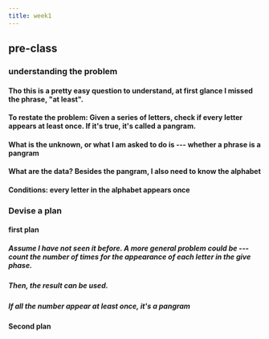 ```yaml
---
title: week1
---
```


## pre-class
### understanding the problem
#### Tho this is a pretty easy question to understand, at first glance I missed the phrase, "at least".
#### To restate the problem: Given a series of letters, check if every letter appears at least once. If it's true, it's called a pangram.
#### What is the unknown, or what I am asked to do is --- whether a phrase is a pangram
#### What are the data? Besides the pangram, I also need to know the alphabet
#### Conditions: every letter in the alphabet appears once
### Devise a plan
#### first plan
##### Assume I have not seen it before. A more general problem could be --- count the number of times for the appearance of each letter in the give phase.
##### Then, the result can be used.
##### If all the number appear at least once, it's a pangram
#### Second plan
